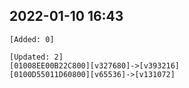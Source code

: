 ## 2022-01-10 16:43
```
[Added: 0]

[Updated: 2]
[01008EE00B22C800][v327680]->[v393216]
[0100D55011D60800][v65536]->[v131072]
```
